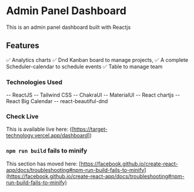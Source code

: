 # Admin Panel Dashboard

This is an admin panel dashboard built with Reactjs

## Features

✅ Analytics charts
✅ Dnd Kanban board to manage projects,
✅ A complete Scheduler-calendar to schedule events
✅ Table to manage team

### Technologies Used

-- ReactJS
-- Tailwind CSS
-- ChakraUI
-- MaterialUI
-- React chartjs
-- React Big Calendar
-- react-beautiful-dnd

### Check Live

This is available live here: ([https://target-technology.vercel.app/dashboard])

### `npm run build` fails to minify

This section has moved here: [https://facebook.github.io/create-react-app/docs/troubleshooting#npm-run-build-fails-to-minify](https://facebook.github.io/create-react-app/docs/troubleshooting#npm-run-build-fails-to-minify)

